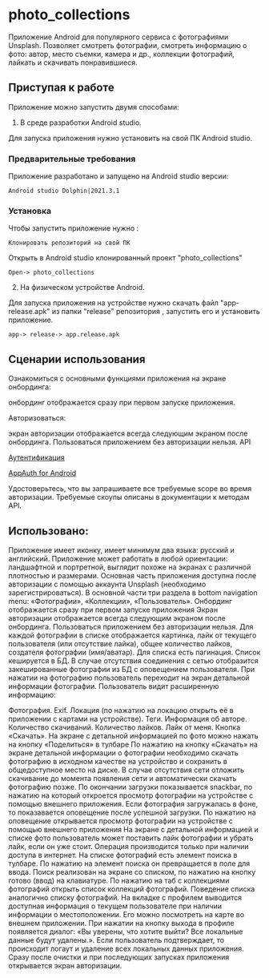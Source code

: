 # photo_collections

Приложение Android для популярного сервиса с фотографиями Unsplash.
Позволяет смотреть фотографии, смотреть информацию о фото: автор, место съемки, камера и др.,  коллекции фотографий, 
лайкать и скачивать понравившиеся.

## Приступая к работе

Приложение можно запустить двумя способами: 

1. В среде разработки Android studio.
   
Для запуска приложения нужно установить на свой ПК  Android studio. 

### Предварительные требования

Приложение разработано и запущено на Android studio версии:  

```
Android studio Dolphin|2021.3.1 
```

### Установка

Чтобы запустить приложение нужно :

```
Клонировать репозиторий на свой ПК
```

Открыть в Android studio клонированный проект "photo_collections"

```
Open-> photo_collections
```

2. На физическом устройстве Android.

Для запуска приложения на устройстве нужно скачать файл "app-release.apk" из папки "release" репозитория , запустить его и установить приложение.

```
app-> release-> app.release.apk
```

## Сценарии использования

Ознакомиться с основными функциями приложения на экране онбординга:

онбординг отображается сразу при первом запуске приложения.

Авторизоваться:

экран авторизации отображается всегда следующим экраном после онбординга.
Пользоваться приложением без авторизации нельзя.
API

<a href="https://unsplash.com/documentation/user-authentication-workflow">Аутентификация</a>

<a href="https://github.com/openid/AppAuth-Android">  AppAuth for Android </a>

Удостоверьтесь, что вы запрашиваете все требуемые scope во время авторизации.
Требуемые скоупы описаны в документации к методам API.

## Использовано: 

Приложение имеет иконку, имеет минимум два языка: русский и английский.
Приложение может работать в любой ориентации: ландшафтной и портретной, выглядит похоже на экранах с различной плотностью и размерами.
Основная часть приложения доступна после авторизации с помощью аккаунта Unsplash (необходимо зарегистрироваться).
В основной части три раздела в bottom navigation menu: «Фотографии», «Коллекции», «Пользователь».
Онбординг отображается сразу при первом запуске приложения
Экран авторизации отображается всегда следующим экраном после онбординга.
Пользоваться приложением без авторизации нельзя.
Для каждой фотографии в списке отображается картинка, лайк от текущего пользователя (или отсутствие лайка), общее количество лайков, создателя фотографии (имя/аватар).
Для списка есть пагинация.
Список кешируется в БД.
В случае отсутствия соединения с сетью отобразится закешированные фотографии из БД с оповещением пользователя.
При нажатии на фотографию пользователь переходит на экран детальной информации фотографии.
Пользователь видит расширенную информацию:

Фотография.
Exif.
Локация (по нажатию на локацию открыть её в приложении с картами на устройстве).
Теги.
Информация об авторе.
Количество скачиваний.
Количество лайков.
Лайк от меня.
Кнопка «Скачать».
На экране с детальной информацией по фото можно нажать на кнопку «Поделиться» в тулбаре
По нажатию на кнопку «Скачать» на экране детальной информации о фотографии необходимо скачать фотографию в исходном качестве на устройство и сохранить в общедоступное место на диске.
В случае отсутствия сети отложить скачивание до момента появления сети и автоматически скачать фотографию позже.
По окончании загрузки показывается snackbar, по нажатию на который откроется просмотр фотографии на устройстве с помощью внешнего приложения.
Если фотография загружалась в фоне, то показавается оповещение после успешной загрузки.
По нажатию на оповещение открывается просмотр фотографии на устройстве с помощью внешнего приложения
На экране с детальной информацией и списке фото пользователь может поставить лайк фотографии и убрать лайк, если он уже стоит.
Операция производится только при наличии доступа в интернет.
На списке фотографий есть элемент поиска в тулбаре. По нажатию на элемент поиска он превращается в поле для ввода. 
Поиск реализован на экране со списком, по нажатию на кнопку готово (ввод) на клавиатуре.
По нажатию на таб с коллекциями фотографий открыть список коллекций фотографий.
Поведение списка аналогично списку фотографий.
На вкладке с профилем выводится доступная информация о текущем пользователе при наличии информации о местоположении. Его можно посмотреть на карте во внешнем приложении.
При нажатии на кнопку выхода в профиле появляется диалог: «Вы уверены, что хотите выйти? Все локальные данные будут удалены.».
Если пользователь подтверждает, то происходит логаут и удаление всех локальных данных приложения. 
Сразу после очистки и при последующих запусках приложения открывается экран авторизации.
